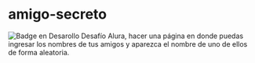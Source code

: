 # amigo-secreto
 ![Badge en Desarollo](https://img.shields.io/badge/STATUS-EN%20DESAROLLO-green)
Desafío Alura, hacer una página en donde puedas ingresar los nombres de tus amigos y aparezca el nombre de uno de ellos de forma aleatoria.
